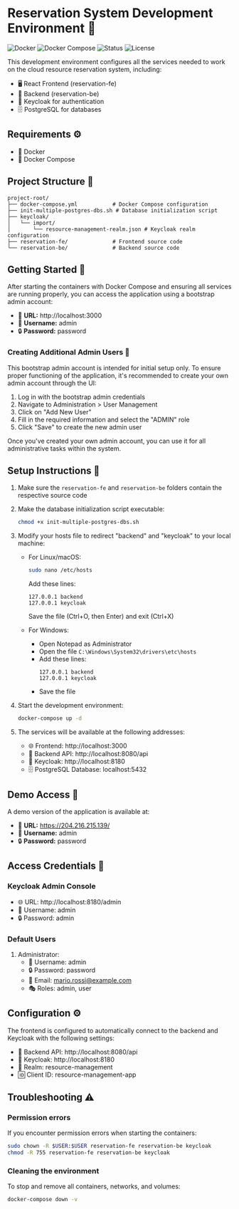# Reservation System Development Environment 🚀

![Docker](https://img.shields.io/badge/Docker-required-blue?logo=docker)
![Docker Compose](https://img.shields.io/badge/Docker_Compose-required-blue?logo=docker)
![Status](https://img.shields.io/badge/Status-Development-yellow)
![License](https://img.shields.io/badge/License-MIT-green)

This development environment configures all the services needed to work on the cloud resource reservation system, including:
- 🖥️ React Frontend (reservation-fe)
- 🔌 Backend (reservation-be)
- 🔑 Keycloak for authentication
- 🗄️ PostgreSQL for databases

## Requirements ⚙️

- 🐳 Docker
- 🔄 Docker Compose

## Project Structure 📂

```
project-root/
├── docker-compose.yml           # Docker Compose configuration
├── init-multiple-postgres-dbs.sh # Database initialization script
├── keycloak/
│   └── import/
│       └── resource-management-realm.json # Keycloak realm configuration
├── reservation-fe/              # Frontend source code
└── reservation-be/              # Backend source code
```

## Getting Started 🚦

After starting the containers with Docker Compose and ensuring all services are running properly, you can access the application using a bootstrap admin account:

- 🔗 **URL:** http://localhost:3000
- 👤 **Username:** admin
- 🔒 **Password:** password

### Creating Additional Admin Users 👥

This bootstrap admin account is intended for initial setup only. To ensure proper functioning of the application, it's recommended to create your own admin account through the UI:

1. Log in with the bootstrap admin credentials
2. Navigate to Administration > User Management
3. Click on "Add New User"
4. Fill in the required information and select the "ADMIN" role
5. Click "Save" to create the new admin user

Once you've created your own admin account, you can use it for all administrative tasks within the system.

## Setup Instructions 📝

1. Make sure the `reservation-fe` and `reservation-be` folders contain the respective source code
2. Make the database initialization script executable:
   ```bash
   chmod +x init-multiple-postgres-dbs.sh
   ```
3. Modify your hosts file to redirect "backend" and "keycloak" to your local machine:
   - For Linux/macOS:
     ```bash
     sudo nano /etc/hosts
     ```
     Add these lines:
     ```
     127.0.0.1 backend
     127.0.0.1 keycloak
     ```
     Save the file (Ctrl+O, then Enter) and exit (Ctrl+X)
     
   - For Windows:
     - Open Notepad as Administrator
     - Open the file `C:\Windows\System32\drivers\etc\hosts`
     - Add these lines:
       ```
       127.0.0.1 backend
       127.0.0.1 keycloak
       ```
     - Save the file
     
4. Start the development environment:
   ```bash
   docker-compose up -d
   ```
5. The services will be available at the following addresses:
   - 🌐 Frontend: http://localhost:3000
   - 🔌 Backend API: http://localhost:8080/api
   - 🔑 Keycloak: http://localhost:8180
   - 🗄️ PostgreSQL Database: localhost:5432

## Demo Access 🌟

A demo version of the application is available at:
- 🔗 **URL:** https://204.216.215.139/
- 👤 **Username:** admin
- 🔒 **Password:** password

## Access Credentials 🔐

### Keycloak Admin Console
- 🌐 URL: http://localhost:8180/admin
- 👤 Username: admin
- 🔒 Password: admin

### Default Users
1. Administrator:
   - 👤 Username: admin
   - 🔒 Password: password
   - 📧 Email: mario.rossi@example.com
   - 🎭 Roles: admin, user

## Configuration ⚙️

The frontend is configured to automatically connect to the backend and Keycloak with the following settings:
- 🔌 Backend API: http://localhost:8080/api
- 🔑 Keycloak: http://localhost:8180
- 🏰 Realm: resource-management
- 🆔 Client ID: resource-management-app

## Troubleshooting ⚠️

### Permission errors
If you encounter permission errors when starting the containers:
```bash
sudo chown -R $USER:$USER reservation-fe reservation-be keycloak
chmod -R 755 reservation-fe reservation-be keycloak
```

### Cleaning the environment
To stop and remove all containers, networks, and volumes:
```bash
docker-compose down -v
```